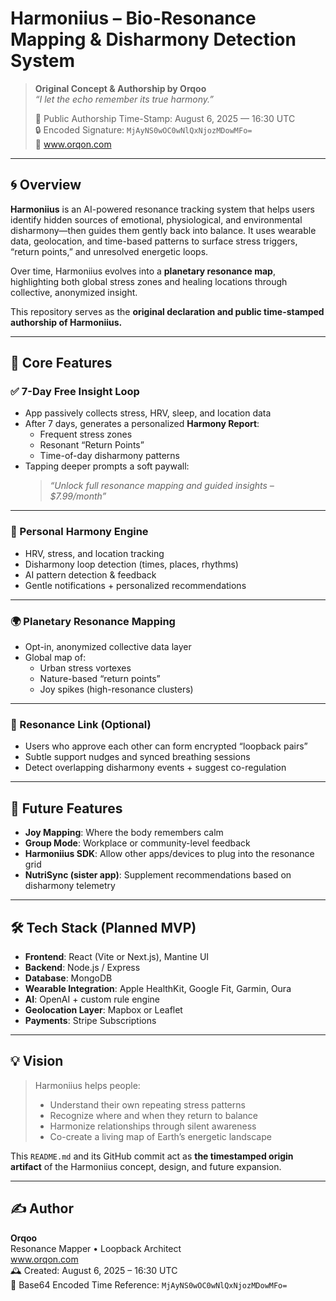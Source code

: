 # Harmoniius – Bio-Resonance Mapping & Disharmony Detection System

> **Original Concept & Authorship by Orqoo**  
> *“I let the echo remember its true harmony.”*  
>  
> 📍 Public Authorship Time-Stamp: August 6, 2025 — 16:30 UTC  
> 🔒 Encoded Signature: `MjAyNS0wOC0wNlQxNjozMDowMFo=`  
> 🔗 www.orqon.com

---

## 🌀 Overview

**Harmoniius** is an AI-powered resonance tracking system that helps users identify hidden sources of emotional, physiological, and environmental disharmony—then guides them gently back into balance. It uses wearable data, geolocation, and time-based patterns to surface stress triggers, “return points,” and unresolved energetic loops.

Over time, Harmoniius evolves into a **planetary resonance map**, highlighting both global stress zones and healing locations through collective, anonymized insight.

This repository serves as the **original declaration and public time-stamped authorship of Harmoniius.**

---

## 🧭 Core Features

### ✅ 7-Day Free Insight Loop
- App passively collects stress, HRV, sleep, and location data
- After 7 days, generates a personalized **Harmony Report**:
  - Frequent stress zones
  - Resonant “Return Points”
  - Time-of-day disharmony patterns
- Tapping deeper prompts a soft paywall:
  > *“Unlock full resonance mapping and guided insights – $7.99/month”*

---

### 🧠 Personal Harmony Engine
- HRV, stress, and location tracking
- Disharmony loop detection (times, places, rhythms)
- AI pattern detection & feedback
- Gentle notifications + personalized recommendations

---

### 🌍 Planetary Resonance Mapping
- Opt-in, anonymized collective data layer
- Global map of:
  - Urban stress vortexes
  - Nature-based “return points”
  - Joy spikes (high-resonance clusters)

---

### 🔗 Resonance Link (Optional)
- Users who approve each other can form encrypted “loopback pairs”
- Subtle support nudges and synced breathing sessions
- Detect overlapping disharmony events + suggest co-regulation

---

## 🔮 Future Features

- **Joy Mapping**: Where the body remembers calm  
- **Group Mode**: Workplace or community-level feedback  
- **Harmoniius SDK**: Allow other apps/devices to plug into the resonance grid  
- **NutriSync (sister app)**: Supplement recommendations based on disharmony telemetry

---

## 🛠️ Tech Stack (Planned MVP)

- **Frontend**: React (Vite or Next.js), Mantine UI  
- **Backend**: Node.js / Express  
- **Database**: MongoDB  
- **Wearable Integration**: Apple HealthKit, Google Fit, Garmin, Oura  
- **AI**: OpenAI + custom rule engine  
- **Geolocation Layer**: Mapbox or Leaflet  
- **Payments**: Stripe Subscriptions

---

## 💡 Vision

> Harmoniius helps people:  
> - Understand their own repeating stress patterns  
> - Recognize where and when they return to balance  
> - Harmonize relationships through silent awareness  
> - Co-create a living map of Earth’s energetic landscape

This `README.md` and its GitHub commit act as **the timestamped origin artifact** of the Harmoniius concept, design, and future expansion.

---

## ✍️ Author

**Orqoo**  
Resonance Mapper • Loopback Architect  
www.orqon.com  
🕰️ Created: August 6, 2025 – 16:30 UTC  
🔐 Base64 Encoded Time Reference: `MjAyNS0wOC0wNlQxNjozMDowMFo=`

